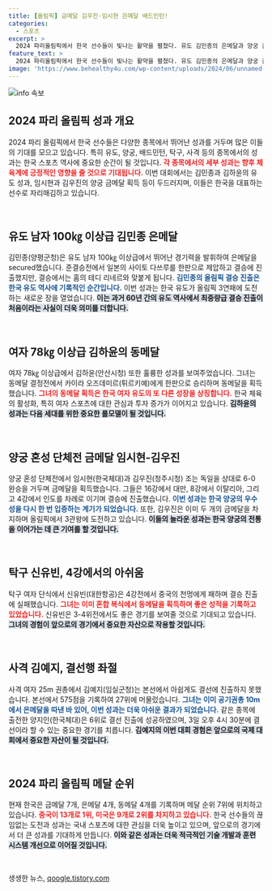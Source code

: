 ```yaml
---
title: [올림픽] 금메달 김우진·임시현 은메달 배드민턴!
categories:
  - 스포츠
excerpt: >
  2024 파리올림픽에서 한국 선수들이 빛나는 활약을 펼쳤다. 유도 김민종의 은메달과 양궁 혼성 단체전의 금메달 소식이 전해지는 가운데, 신유빈은 아쉽게 결승 진출에 실패했다. 메달 랭킹 7위로 상승한 한국, 앞으로의 성과가 기대된다!
feature_text: >
  2024 파리올림픽에서 한국 선수들이 빛나는 활약을 펼쳤다. 유도 김민종의 은메달과 양궁 혼성 단체전의 금메달 소식이 전해지는 가운데, 신유빈은 아쉽게 결승 진출에 실패했다. 메달 랭킹 7위로 상승한 한국, 앞으로의 성과가 기대된다!
image: 'https://www.behealthy4u.com/wp-content/uploads/2024/06/unnamed-file.png'
---
```


<p><img src="https://www.behealthy4u.com/wp-content/uploads/2024/06/unnamed-file.png" alt="info 속보" /></p>

<h2 data-ke-size="size26">2024 파리 올림픽 성과 개요</h2>

<p data-ke-size="size16">2024 파리 올림픽에서 한국 선수들은 다양한 종목에서 뛰어난 성과를 거두며 많은 이들의 기대를 모으고 있습니다. 특히 유도, 양궁, 배드민턴, 탁구, 사격 등의 종목에서의 성과는 한국 스포츠 역사에 중요한 순간이 될 것입니다. <b><span style="color: #ee2323;">각 종목에서의 세부 성과는 향후 체육계에 긍정적인 영향을 줄 것으로 기대됩니다.</span></b> 이번 대회에서는 김민종과 김하윤의 유도 성과, 임시현과 김우진의 양궁 금메달 획득 등이 두드러지며, 이들은 한국을 대표하는 선수로 자리매김하고 있습니다.</p>

<p data-ke-size="size16">&nbsp;</p>

<h2 data-ke-size="size26">유도 남자 100㎏ 이상급 김민종 은메달</h2>

<p data-ke-size="size16">김민종(양평군청)은 유도 남자 100㎏ 이상급에서 뛰어난 경기력을 발휘하여 은메달을 secured했습니다. 준결승전에서 일본의 사이토 다쓰루를 한판으로 제압하고 결승에 진출했지만, 결승에서는 홈의 테디 리네르와 맞붙게 됩니다. <b><span style="color: #1a5490;">김민종의 올림픽 결승 진출은 한국 유도 역사에 기록적인 순간입니다.</span></b> 이번 성과는 한국 유도가 올림픽 3연패에 도전하는 새로운 장을 열었습니다. <b><span style="background-color: #21538527;">이는 과거 60년 간의 유도 역사에서 최중량급 결승 진출이 처음이라는 사실이 더욱 의미를 더합니다.</span></b></p>

<p data-ke-size="size16">&nbsp;</p>

<h2 data-ke-size="size26">여자 78㎏ 이상급 김하윤의 동메달</h2>

<p data-ke-size="size16">여자 78㎏ 이상급에서 김하윤(안산시청) 또한 훌륭한 성과를 보여주었습니다. 그녀는 동메달 결정전에서 카이라 오즈데미르(튀르키예)에게 한판으로 승리하며 동메달을 획득했습니다. <b><span style="color: #ee2323;">그녀의 동메달 획득은 한국 여자 유도의 또 다른 성장을 상징합니다.</span></b> 한국 체육의 활성화, 특히 여자 스포츠에 대한 관심과 투자 증가가 이어지고 있습니다. <b><span style="background-color: #21538527;">김하윤의 성과는 다음 세대를 위한 중요한 롤모델이 될 것입니다.</span></b></p>

<p data-ke-size="size16">&nbsp;</p>

<h2 data-ke-size="size26">양궁 혼성 단체전 금메달 임시현-김우진</h2>

<p data-ke-size="size16">양궁 혼성 단체전에서 임시현(한국체대)과 김우진(청주시청) 조는 독일을 상대로 6-0 완승을 거두며 금메달을 획득했습니다. 그들은 16강에서 대만, 8강에서 이탈리아, 그리고 4강에서 인도를 차례로 이기며 결승에 진출했습니다. <b><span style="color: #1a5490;">이번 성과는 한국 양궁의 우수성을 다시 한 번 입증하는 계기가 되었습니다.</span></b> 또한, 김우진은 이미 두 개의 금메달을 차지하며 올림픽에서 3관왕에 도전하고 있습니다. <b><span style="background-color: #21538527;">이들의 놀라운 성과는 한국 양궁의 전통을 이어가는 데 큰 기여를 할 것입니다.</span></b></p>

<p data-ke-size="size16">&nbsp;</p>

<h2 data-ke-size="size26">탁구 신유빈, 4강에서의 아쉬움</h2>

<p data-ke-size="size16">탁구 여자 단식에서 신유빈(대한항공)은 4강전에서 중국의 천멍에게 패하며 결승 진출에 실패했습니다. <b><span style="color: #ee2323;">그녀는 이미 혼합 복식에서 동메달을 획득하며 좋은 성적을 기록하고 있었습니다.</span></b> 신유빈은 3-4위전에서도 좋은 경기를 보여줄 것으로 기대되고 있습니다. <b><span style="background-color: #21538527;">그녀의 경험이 앞으로의 경기에서 중요한 자산으로 작용할 것입니다.</span></b></p>

<p data-ke-size="size16">&nbsp;</p>

<h2 data-ke-size="size26">사격 김예지, 결선행 좌절</h2>

<p data-ke-size="size16">사격 여자 25m 권총에서 김예지(임실군청)는 본선에서 아쉽게도 결선에 진출하지 못했습니다. 본선에서 575점을 기록하여 27위에 머물렀습니다. <b><span style="color: #1a5490;">그녀는 이미 공기권총 10m에서 은메달을 따낸 바 있어, 이번 성과는 더욱 아쉬운 결과가 되었습니다.</span></b> 같은 종목에 출전한 양지인(한국체대)은 6위로 결선 진출에 성공하였으며, 3일 오후 4시 30분에 결선이라 할 수 있는 중요한 경기를 치릅니다. <b><span style="background-color: #21538527;">김예지의 이번 대회 경험은 앞으로의 국제 대회에서 중요한 자산이 될 것입니다.</span></b></p>

<p data-ke-size="size16">&nbsp;</p>

<h2 data-ke-size="size26">2024 파리 올림픽 메달 순위</h2>

<p data-ke-size="size16">현재 한국은 금메달 7개, 은메달 4개, 동메달 4개를 기록하며 메달 순위 7위에 위치하고 있습니다. <b><span style="color: #ee2323;">중국이 13개로 1위, 미국은 9개로 2위를 차지하고 있습니다.</span></b> 한국 선수들의 끊임없는 도전과 성과는 국내 스포츠에 대한 관심을 더욱 높이고 있으며, 앞으로의 경기에서 더 큰 성과를 기대하게 만듭니다. <b><span style="background-color: #21538527;">이와 같은 성과는 더욱 적극적인 기술 개발과 훈련 시스템 개선으로 이어질 것입니다.</span></b></p>

<p data-ke-size="size16">&nbsp;</p>
생생한 뉴스, <a href="https://qoogle.tistory.com" rel="dofollow">qoogle.tistory.com</a>


